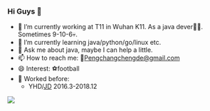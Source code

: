 ### Hi Guys 👋


- 🔭 I’m currently working at T11 in Wuhan K11. As a java dever👨‍💻. Sometimes 9-10-6💀.
- 🌱 I’m currently learning java/python/go/linux etc.
- 💬 Ask me about java, maybe I can help a little.
- 📫 How to reach me: 📧Pengchangchengde@gmail.com
- 😄 Interest: ⚽football
- 📆 Worked before:
    - YHD/[JD](www.jd.com) 2016.3-2018.12


![](https://github-readme-stats.vercel.app/api?username=Pengchangcheng)
